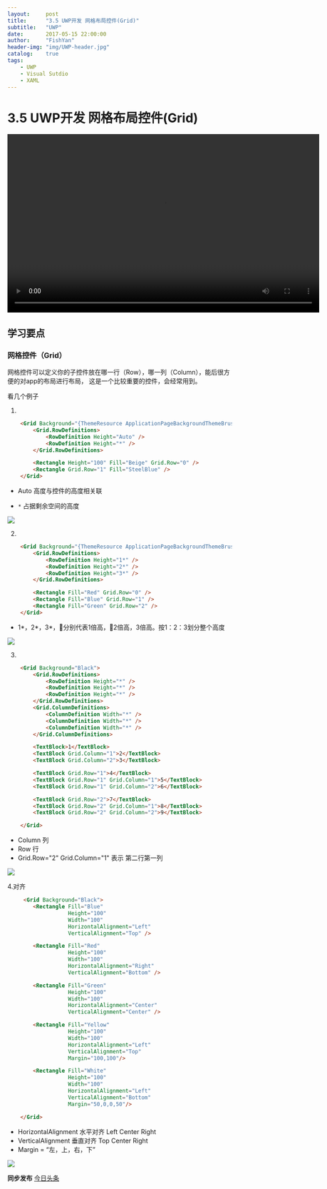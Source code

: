 ```yaml
---
layout:     post
title:      "3.5 UWP开发 网格布局控件(Grid)"
subtitle:   "UWP"
date:       2017-05-15 22:00:00
author:     "FishYan"
header-img: "img/UWP-header.jpg" 
catalog:    true
tags:
    - UWP
    - Visual Sutdio
    - XAML
---
```


# 3.5 UWP开发 网格布局控件(Grid)

<video src="http://v6.365yg.com/video/m/2203cf9ef0250f24b62a6a58fd658f9f0881146d300000450cd2d8d78a/?Expires=1494837486&AWSAccessKeyId=qh0h9TdcEMoS2oPj7aKX&Signature=3qEUDsha4jO8ceV0p2A7y%2F1lJwk%3D" width="700px" height="400px" controls="controls">

</video>

## 学习要点

### 网格控件（Grid）

网格控件可以定义你的子控件放在哪一行（Row），哪一列（Column），能后很方便的对app的布局进行布局， 这是一个比较重要的控件，会经常用到。

看几个例子

1.
```HTML
    <Grid Background="{ThemeResource ApplicationPageBackgroundThemeBrush}">
        <Grid.RowDefinitions>
            <RowDefinition Height="Auto" />
            <RowDefinition Height="*" />
        </Grid.RowDefinitions>

        <Rectangle Height="100" Fill="Beige" Grid.Row="0" />
        <Rectangle Grid.Row="1" Fill="SteelBlue" />
    </Grid>

```
- Auto 高度与控件的高度相关联

- ```*``` 占据剩余空间的高度

![](/img/blog/WorkingTheLayoutGridControl/1.png)

2.
```HTML
    <Grid Background="{ThemeResource ApplicationPageBackgroundThemeBrush}">
        <Grid.RowDefinitions>
            <RowDefinition Height="1*" />
            <RowDefinition Height="2*" />
            <RowDefinition Height="3*" />
        </Grid.RowDefinitions>

        <Rectangle Fill="Red" Grid.Row="0" />
        <Rectangle Fill="Blue" Grid.Row="1" />
        <Rectangle Fill="Green" Grid.Row="2" />
    </Grid>
```
- 1*，2*，3*，分别代表1倍高，2倍高，3倍高。按1：2：3划分整个高度

![](/img/blog/WorkingTheLayoutGridControl/2.png)



3.
```HTML
    <Grid Background="Black">
        <Grid.RowDefinitions>
            <RowDefinition Height="*" />
            <RowDefinition Height="*" />
            <RowDefinition Height="*" />
        </Grid.RowDefinitions>
        <Grid.ColumnDefinitions>
            <ColumnDefinition Width="*" />
            <ColumnDefinition Width="*" />
            <ColumnDefinition Width="*" />
        </Grid.ColumnDefinitions>

        <TextBlock>1</TextBlock>
        <TextBlock Grid.Column="1">2</TextBlock>
        <TextBlock Grid.Column="2">3</TextBlock>

        <TextBlock Grid.Row="1">4</TextBlock>
        <TextBlock Grid.Row="1" Grid.Column="1">5</TextBlock>
        <TextBlock Grid.Row="1" Grid.Column="2">6</TextBlock>

        <TextBlock Grid.Row="2">7</TextBlock>
        <TextBlock Grid.Row="2" Grid.Column="1">8</TextBlock>
        <TextBlock Grid.Row="2" Grid.Column="2">9</TextBlock>

    </Grid>

```
- Column 列
- Row 行 
- Grid.Row="2" Grid.Column="1" 表示 第二行第一列

![](/img/blog/WorkingTheLayoutGridControl/3.png)

4.对齐

```HTML
     <Grid Background="Black">
        <Rectangle Fill="Blue" 
                   Height="100" 
                   Width="100" 
                   HorizontalAlignment="Left" 
                   VerticalAlignment="Top" />

        <Rectangle Fill="Red"
                   Height="100"
                   Width="100"
                   HorizontalAlignment="Right"
                   VerticalAlignment="Bottom" />

        <Rectangle Fill="Green"
                   Height="100"
                   Width="100"
                   HorizontalAlignment="Center"
                   VerticalAlignment="Center" />

        <Rectangle Fill="Yellow"
                   Height="100"
                   Width="100"
                   HorizontalAlignment="Left"
                   VerticalAlignment="Top"
                   Margin="100,100"/>

        <Rectangle Fill="White"
                   Height="100"
                   Width="100"
                   HorizontalAlignment="Left"
                   VerticalAlignment="Bottom"
                   Margin="50,0,0,50"/>

    </Grid>
```

- HorizontalAlignment 水平对齐 Left Center Right
- VerticalAlignment 垂直对齐 Top Center Right
- Margin = “左，上，右，下”

![](/img/blog/WorkingTheLayoutGridControl/4.png)

**同步发布**
[今日头条](http://www.toutiao.com/i6420198643768230401/)